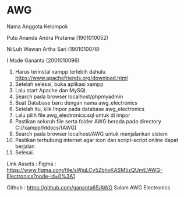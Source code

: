 # AWG
Nama Anggota Kelompok

Putu Ananda Andra Pratama (1901010052)

Ni Luh Wawan Artha Sari   (1901010076)

I Made Gananta            (2001010096)



1. Harus terinstal xampp terlebih dahulu
  https://www.apachefriends.org/download.html
3. Setelah selesai, buka aplikasi xampp
4. Lalu start Apache dan MySQL
5. Search pada browser localhost/phpmyadmin
6. Buat Database baru dengan nama awg_electronics
7. Setelah itu, klik Impor pada database awg_electronics
8. Lalu pilih file awg_electronics.sql untuk di impor
9. Pastikan seluruh file serta folder AWG berada pada directory C://xampp/htdocs/(AWG)
10. Search pada browser localhost/AWG untuk menjalankan sistem
11. Pastikan terhubung internet agar icon dan script-script online dapat berjalan
12. Selesai.

Link Assets :
Figma :
https://www.figma.com/file/sWigLCv5ZbhvKASM5zQUmE/AWG-Electronics?node-id=0%3A1

Github :
https://github.com/gananta65/AWG
Salam
AWG Electronics
